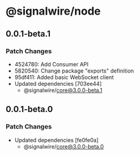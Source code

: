 # @signalwire/node

## 0.0.1-beta.1

### Patch Changes

- 4524780: Add Consumer API
- 5820540: Change package "exports" definition
- 95df411: Added basic WebSocket client
- Updated dependencies [703ee44]
  - @signalwire/core@3.0.0-beta.1

## 0.0.1-beta.0

### Patch Changes

- Updated dependencies [fe0fe0a]
  - @signalwire/core@3.0.0-beta.0
